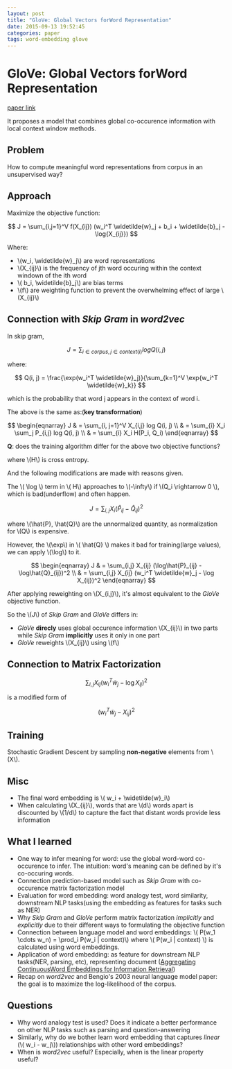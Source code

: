```yaml
---
layout: post
title: "GloVe: Global Vectors forWord Representation"
date: 2015-09-13 19:52:45
categories: paper
tags: word-embedding glove
---
```


# GloVe: Global Vectors forWord Representation

[paper link](http://www-nlp.stanford.edu/pubs/glove.pdf)

It proposes a model that combines global co-occurence information with local context window methods.

## Problem

How to compute meaningful word representations from corpus in an unsupervised way?

## Approach

Maximize the objective function:

$$
J = \sum_{i,j=1}^V f(X_{ij}) (w_i^T \widetilde{w}_j + b_i + \widetilde{b}_j - \log{X_{ij}})
$$

Where:

- \\(w_i,  \widetilde{w}_j\\) are word representations
- \\(X_{ij}\\) is the frequency of jth word occuring within the context windown of the ith word
- \\( b_i, \widetilde{b}_j\\) are bias terms
- \\(f\\) are weighting function to prevent the overwhelming effect of large \\(X_{ij}\\)


## Connection with *Skip Gram* in *word2vec* 

In skip gram,

$$ J = \sum_{i \in corpus, j \in context(i)} log Q(i, j) $$

where:

$$ Q(i, j) = \frac{\exp(w_i^T \widetilde{w}_j)}{\sum_{k=1}^V \exp{w_i^T \widetilde{w}_k}} $$

which is the probability that word j appears in the context of word i.

The above is the same as:(**key transformation**)

$$
\begin{eqnarray}
 J & = \sum_{i, j=1}^V X_{i,j} log Q(i, j) \\
   & = \sum_{i} X_i \sum_j  P_{i,j} log Q(i, j) \\
   & = \sum_{i} X_i H(P_i, Q_i)
\end{eqnarray}
$$

**Q**: does the training algorithm differ for the above two objective functions?

where \\(H\\) is cross entropy.

And the following modifications are made with reasons given.

The \\( \log \\) term in \\( H\\) approaches to \\(-\infty\\) if \\(Q_i \rightarrow 0 \\), which is bad(underflow) and often happen.

$$ J = \sum_{i,j} X_i (\hat{P}_{ij} - \hat{Q}_{ij})^2$$

where \\(\hat{P}, \hat{Q}\\) are the unnormalized quantity, as normalization for \\(Q\\) is expensive.

However, the \\(\exp\\) in \\( \hat{Q} \\) makes it bad for training(large values), we can apply \\(\log\\) to it. 

$$
\begin{eqnarray}
J & = \sum_{i,j} X_{ij} (\log\hat{P}_{ij} - \log\hat{Q}_{ij})^2 \\
  & = \sum_{i,j} X_{ij} (w_i^T \widetilde{w}_j - \log X_{ij})^2 
\end{eqnarray}
$$

After applying reweighting on \\(X_{i,j}\\), it's almost equivalent to the *GloVe* objective function.

So the \\(J\\) of *Skip Gram* and *GloVe* differs in:

- *GloVe* **direcly** uses global occurence information \\(X_{ij}\\) in two parts while *Skip Gram* **implicitly** uses it only in one part
- *GloVe* reweights \\(X_{ij}\\) using \\(f\\)


## Connection to Matrix Factorization

$$ \sum_{i,j} X_{ij} (w_i^T \widetilde{w}_j - \log X_{ij})^2 $$

is a modified form of

$$ (w_i^T \widetilde{w}_j - X_{ij})^2 $$

## Training

Stochastic Gradient Descent by sampling **non-negative** elements from \\(X\\).


## Misc

- The final word embedding is \\( w_i + \widetilde{w}_i\\)
- When calculating \\(X_{ij}\\), words that are \\(d\\) words apart is discounted by \\(1/d\\) to capture the fact that distant words provide less information


## What I learned

- One way to infer meaning for word: use the global word-word co-occurence to infer. The intuition: word's meaning can be defined by it's co-occuring words.
- Connection prediction-based model such as *Skip Gram* with co-occurence matrix factorization model
- Evaluation for word embedding: word analogy test, word similarity, downstream NLP tasks(using the embedding as features for tasks such as NER)
- Why *Skip Gram* and *GloVe* perform matrix factorization *implicitly* and *explicitly* due to their different ways to formulating the objective function
- Connection between language model and word embeddings: \\( P(w_1 \cdots w_n) = \prod_i P(w_i \| context)\\) where \\( P(w_i \| context) \\) is calculated using word embeddings.
- Application of word embedding: as feature for downstream NLP tasks(NER, parsing, etc), representing document ([Aggregating ContinuousWord Embeddings for Information Retrieval](http://www.aclweb.org/anthology/W13-3212))
- Recap on *word2vec* and Bengio's 2003 neural language model paper: the goal is to maximize the log-likelihood of the corpus.

## Questions

- Why word analogy test is used? Does it indicate a better performance on other NLP tasks such as parsing and question-answering
- Similarly, why do we bother learn word embedding that captures *linear* (\\( w_i - w_j\\)) relationships with other word embeddings?
- When is *word2vec* useful? Especially, when is the linear property useful?
